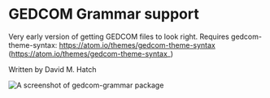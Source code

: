 # GEDCOM Grammar support

Very early version of getting GEDCOM files to look right. Requires gedcom-theme-syntax: https://atom.io/themes/gedcom-theme-syntax (https://atom.io/themes/gedcom-theme-syntax_)

Written by David M. Hatch 

![A screenshot of gedcom-grammar package](https://github.com/d5dhatch/gedcom-grammar/blob/master/gedcom%20grammar%20and%20theme.png?raw=true)